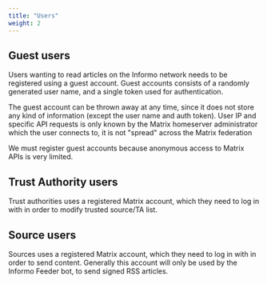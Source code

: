 ```yaml
---
title: "Users"
weight: 2
---
```



## Guest users

Users wanting to read articles on the Informo network needs to be registered using a guest account. Guest accounts consists of a randomly generated user name, and a single token used for authentication.

The guest account can be thrown away at any time, since it does not store any kind of information (except the user name and auth token). User IP and specific API requests is only known by the Matrix homeserver administrator which the user connects to, it is not "spread" across the Matrix federation

We must register guest accounts because anonymous access to Matrix APIs is very limited.


## Trust Authority users

Trust authorities uses a registered Matrix account, which they need to log in with in order to modify trusted source/TA list.


## Source users

Sources uses a registered Matrix account, which they need to log in with in order to send content. Generally this account will only be used by the Informo Feeder bot, to send signed RSS articles.
